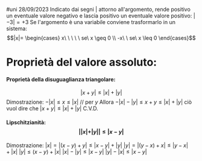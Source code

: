 #uni 28/09/2023
Indicato dai segni $|$ attorno all'argomento, rende positivo un eventuale valore negativo e lascia positivo un eventuale valore positivo:
$|-3|=+3$
Se l'argomento è una variabile conviene trasformarlo in un sistema: $$|x|= \begin{cases} x\ \ \ \ \ se\ x \geq 0 \\ -x\ \  se\ x \leq 0 \end{cases}$$
# Proprietà del valore assoluto:
#### Proprietà della disuguaglianza triangolare:
$$|x+y| \leq |x| + |y|$$
Dimostrazione:
	$- |x|\leq x \leq |x|$
	// per $y$ 
	Allora $-|x|-|y|\leq x+y \leq |x|+|y|$ 
	ciò vuol dire che $|x+y| \leq |x| + |y|$ C.V.D.

#### Lipschitzianità: $$||x|+|y|| \leq |x-y|$$
Dimostrazione:
	$|x| = |(x-y) + y| \leq |x-y| +|y|$
	$|y| = |(y - x) +x| \leq | y - x| + |x|$
	$|y| \leq (x-y) + |x|$
	$|x| - |y| \leq  |x-y|$ 
	$|y| - |x| \leq |x-y|$ 
